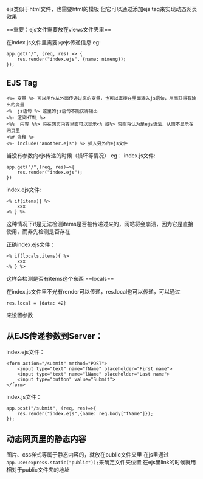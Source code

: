 ejs类似于html文件，也需要html的模板
但它可以通过添加ejs tag来实现动态网页效果

==重要：ejs文件需要放在views文件夹里== 

在index.js文件里需要向ejs传递信息
eg:
```
app.get("/", (req, res) => {
    res.render("index.ejs", {name: nimeng});
});
```

## EJS Tag
```
<%= 变量 %> 可以用作从外面传递过来的变量，也可以直接在里面输入js语句，从而获得有输出的变量
<%  js语句 %> 这里的js语句不能获得输出
<%- 渲染HTML %>
<%%  内容 %%> 将在网页内容里面可以显示<% 或%> 否则将认为是ejs语法，从而不显示在网页里
<%# 注释 %>
<%- include("another.ejs") %> 插入另外的ejs文件
```

当没有参数向ejs传递的时候（损坏等情况）
eg：
index.js文件:
```
app.get("/",(req, res)=>{
	res.render("index.ejs");
})
```
index.ejs文件:
```
<% if(items){ %>
	xxx
<% } %>
```
这种情况下if是无法检测items是否被传递过来的，网站将会崩溃，因为它是直接使用，而非先检测是否存在

正确index.ejs文件：
```
<% if(locals.items){ %>
	xxx
<% } %>
```
这样会检测是否有items这个东西
==locals==

在index.js文件里不光有render可以传递，res.local也可以传递，可以通过
```
res.local = {data: 42}
```
来设置参数


## 从EJS传递参数到Server：

index.ejs文件：
```
<form action="/submit" method="POST">
	<input type="text" name="fName" placeholder="First name">
	<input type="text" name="lName" placeholder="Last name">
	<input type="button" value="Submit">
</form>
```
index.js文件：
```
app.post("/submit", (req, res)=>{
	res.render("index.ejs",{name: req.body["fName"]});
});
```

## 动态网页里的静态内容

图片、css样式等属于静态内容的，就放在public文件夹里
在js里通过`app.use(express.static("public"));`来确定文件夹位置
在ejs里link的时候就用相对于public文件夹的地址